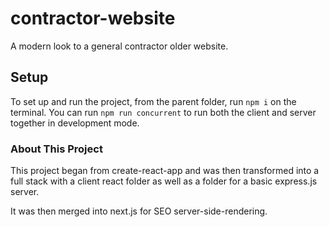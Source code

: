 # contractor-website
A modern look to a general contractor older website.

## Setup
To set up and run the project, from the parent folder, run `npm i` on the terminal.
You can run `npm run concurrent` to run both the client and server together in development mode.

### About This Project
This project began from create-react-app and was then transformed into a full stack with a client react folder as well as a folder for a basic express.js server.

It was then merged into next.js for SEO server-side-rendering.